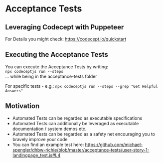 # Acceptance Tests

## Leveraging Codecept with Puppeteer

For Details you might check: https://codecept.io/quickstart

## Executing the Acceptance Tests

You can execute the Acceptance Tests by writing:  
`npx codeceptjs run --steps`  
... while being in the acceptance-tests folder

For specific tests - e.g.:
`npx codeceptjs run --steps --grep "Get Helpful Answers"`

## Motivation

- Automated Tests can be regarded as executable specifications
- Automated Tests can additionally be leveraged as executable documentation / system demos etc.
- Automated Tests can be regarded as a safety net encouraging you to bravely improve your code
- You can find an example test here: https://github.com/michael-spengler/dhbw-richie/blob/master/acceptance-tests/user-story-1-landingpage_test.js#L4
